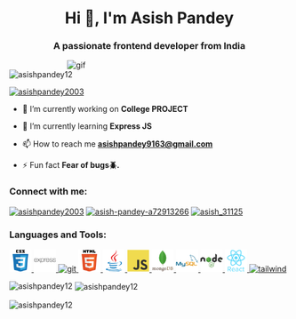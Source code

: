 <h1 align="center">Hi 👋, I'm Asish Pandey</h1>
<h3 align="center">A passionate frontend developer from India</h3>

<img align="right" src="https://camo.githubusercontent.com/2366b34bb903c09617990fb5fff4622f3e941349e846ddb7e73df872a9d21233/68747470733a2f2f63646e2e6472696262626c652e636f6d2f75736572732f3733303730332f73637265656e73686f74732f363538313234332f6176656e746f2e676966" alt="gif" width="400" />

<p align="left"> <img src="https://komarev.com/ghpvc/?username=asishpandey12&label=Profile%20views&color=0e75b6&style=flat" alt="asishpandey12" /> </p>

<p align="left"> <a href="https://twitter.com/asishpandey2003" target="blank"><img src="https://img.shields.io/twitter/follow/asishpandey2003?logo=twitter&style=for-the-badge" alt="asishpandey2003" /></a> </p>

- 🔭 I’m currently working on **College PROJECT**

- 🌱 I’m currently learning **Express JS**

- 📫 How to reach me **asishpandey9163@gmail.com**

- ⚡ Fun fact **Fear of bugs🪲.**

<h3 align="left">Connect with me:</h3>
<p align="left">
<a href="https://twitter.com/asishpandey2003" target="blank"><img align="center" src="https://raw.githubusercontent.com/rahuldkjain/github-profile-readme-generator/master/src/images/icons/Social/twitter.svg" alt="asishpandey2003" height="30" width="40" /></a>
<a href="https://linkedin.com/in/asish-pandey-a72913266" target="blank"><img align="center" src="https://raw.githubusercontent.com/rahuldkjain/github-profile-readme-generator/master/src/images/icons/Social/linked-in-alt.svg" alt="asish-pandey-a72913266" height="30" width="40" /></a>
<a href="https://discord.gg/asish_31125" target="blank"><img align="center" src="https://raw.githubusercontent.com/rahuldkjain/github-profile-readme-generator/master/src/images/icons/Social/discord.svg" alt="asish_31125" height="30" width="40" /></a>
</p>

<h3 align="left">Languages and Tools:</h3>
<p align="left"> <a href="https://www.w3schools.com/css/" target="_blank" rel="noreferrer"> <img src="https://raw.githubusercontent.com/devicons/devicon/master/icons/css3/css3-original-wordmark.svg" alt="css3" width="40" height="40"/> </a> <a href="https://expressjs.com" target="_blank" rel="noreferrer"> <img src="https://raw.githubusercontent.com/devicons/devicon/master/icons/express/express-original-wordmark.svg" alt="express" width="40" height="40"/> </a> <a href="https://git-scm.com/" target="_blank" rel="noreferrer"> <img src="https://www.vectorlogo.zone/logos/git-scm/git-scm-icon.svg" alt="git" width="40" height="40"/> </a> <a href="https://www.w3.org/html/" target="_blank" rel="noreferrer"> <img src="https://raw.githubusercontent.com/devicons/devicon/master/icons/html5/html5-original-wordmark.svg" alt="html5" width="40" height="40"/> </a> <a href="https://www.java.com" target="_blank" rel="noreferrer"> <img src="https://raw.githubusercontent.com/devicons/devicon/master/icons/java/java-original.svg" alt="java" width="40" height="40"/> </a> <a href="https://developer.mozilla.org/en-US/docs/Web/JavaScript" target="_blank" rel="noreferrer"> <img src="https://raw.githubusercontent.com/devicons/devicon/master/icons/javascript/javascript-original.svg" alt="javascript" width="40" height="40"/> </a> <a href="https://www.mongodb.com/" target="_blank" rel="noreferrer"> <img src="https://raw.githubusercontent.com/devicons/devicon/master/icons/mongodb/mongodb-original-wordmark.svg" alt="mongodb" width="40" height="40"/> </a> <a href="https://www.mysql.com/" target="_blank" rel="noreferrer"> <img src="https://raw.githubusercontent.com/devicons/devicon/master/icons/mysql/mysql-original-wordmark.svg" alt="mysql" width="40" height="40"/> </a> <a href="https://nodejs.org" target="_blank" rel="noreferrer"> <img src="https://raw.githubusercontent.com/devicons/devicon/master/icons/nodejs/nodejs-original-wordmark.svg" alt="nodejs" width="40" height="40"/> </a> <a href="https://reactjs.org/" target="_blank" rel="noreferrer"> <img src="https://raw.githubusercontent.com/devicons/devicon/master/icons/react/react-original-wordmark.svg" alt="react" width="40" height="40"/> </a> <a href="https://tailwindcss.com/" target="_blank" rel="noreferrer"> <img src="https://www.vectorlogo.zone/logos/tailwindcss/tailwindcss-icon.svg" alt="tailwind" width="40" height="40"/> </a> </p>

<p><img align="left" src="https://github-readme-stats.vercel.app/api/top-langs?username=asishpandey12&show_icons=true&locale=en&layout=compact" alt="asishpandey12" /></p>

<p>&nbsp;<img align="center" src="https://github-readme-stats.vercel.app/api?username=asishpandey12&show_icons=true&locale=en" alt="asishpandey12" /></p>

<p><img align="center" src="https://github-readme-streak-stats.herokuapp.com/?user=asishpandey12&" alt="asishpandey12" /></p>
